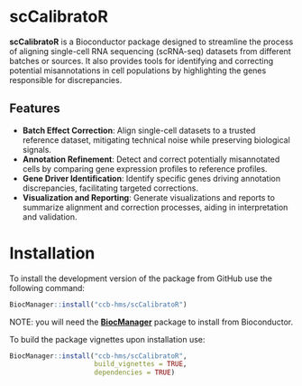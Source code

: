 # scCalibratoR

**scCalibratoR** is a Bioconductor package designed to streamline the process of aligning single-cell RNA sequencing (scRNA-seq) datasets from different batches or sources. It also provides tools for identifying and correcting potential misannotations in cell populations by highlighting the genes responsible for discrepancies.

## Features

- **Batch Effect Correction**: Align single-cell datasets to a trusted reference dataset, mitigating technical noise while preserving biological signals.
- **Annotation Refinement**: Detect and correct potentially misannotated cells by comparing gene expression profiles to reference profiles.
- **Gene Driver Identification**: Identify specific genes driving annotation discrepancies, facilitating targeted corrections.
- **Visualization and Reporting**: Generate visualizations and reports to summarize alignment and correction processes, aiding in interpretation and validation.

# Installation

To install the development version of the package from GitHub use the following command:

``` r
BiocManager::install("ccb-hms/scCalibratoR")
```

NOTE: you will need the [**BiocManager**](https://cran.r-project.org/web/packages/BiocManager/index.html) package to install from Bioconductor.

To build the package vignettes upon installation use:

``` r
BiocManager::install("ccb-hms/scCalibratoR",
                     build_vignettes = TRUE,
                     dependencies = TRUE)
```
